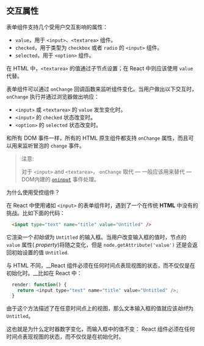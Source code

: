 ## 交互属性

表单组件支持几个受用户交互影响的属性：

* `value`，用于 `<input>`、`<textarea>` 组件。
* `checked`，用于类型为 `checkbox` 或者 `radio` 的 `<input>` 组件。
* `selected`，用于 `<option>` 组件。

在 HTML 中，`<textarea>` 的值通过子节点设置；在 React 中则应该使用 `value` 代替。

表单组件可以通过 `onChange` 回调函数来监听组件变化。当用户做出以下交互时，`onChange` 执行并通过浏览器做出响应：

* `<input>` 或 `<textarea>` 的 `value` 发生变化时。
* `<input>` 的 `checked` 状态改变时。
* `<option>` 的 `selected` 状态改变时。

和所有 DOM 事件一样，所有的 HTML 原生组件都支持 `onChange` 属性，而且可以用来监听冒泡的 `change` 事件。

> 注意:
>
> 对于 `<input>` and `<textarea>`， `onChange` 取代 — 一般应该用来替代 — DOM内建的 [`oninput`](https://developer.mozilla.org/en-US/docs/Web/API/GlobalEventHandlers/oninput) 事件处理。



为什么使用受控组件？

在 React 中使用诸如 `<input>` 的表单组件时，遇到了一个在传统 __HTML__ 中没有的挑战。比如下面的代码：

```html
  <input type="text" name="title" value="Untitled" />
```

它渲染一个*初始值*为 `Untitled` 的输入框。当用户改变输入框的值时，节点的 `value` 属性( *property*)将随之变化，但是 `node.getAttribute('value')` 还是会返回初始设置的值 `Untitled`.

与 HTML 不同，__React 组件必须在任何时间点表现视图的状态，而不仅仅是在初始化时。__比如在 React 中：

```javascript
  render: function() {
    return <input type="text" name="title" value="Untitled" />;
  }
```

由于这个方法描述了在任意时间点上的视图，那么文本输入框的值就应该*始终*为 `Untitled`。

这也就是为什么定时器数字变化，而输入框中的值不变：
	React 组件必须在任何时间点表现视图的状态，而不仅仅是在初始化时。


